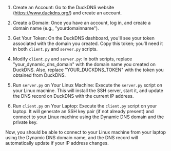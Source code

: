 1. Create an Account:
   Go to the DuckDNS website (https://www.duckdns.org/) and create an account.

2. Create a Domain:
   Once you have an account, log in, and create a domain name (e.g., "yourdomainname").

3. Get Your Token:
   On the DuckDNS dashboard, you'll see your token associated with the domain you created.
   Copy this token; you'll need it in both `client.py` and `server.py` scripts.

4. Modify `client.py` and `server.py`:
   In both scripts, replace "your_dynamic_dns_domain" with the domain name you created on DuckDNS.
   Also, replace "YOUR_DUCKDNS_TOKEN" with the token you obtained from DuckDNS.

5. Run `server.py` on Your Linux Machine:
   Execute the `server.py` script on your Linux machine. This will install the SSH server, start it,
   and update the DNS record on DuckDNS with the current IP address.

6. Run `client.py` on Your Laptop:
   Execute the `client.py` script on your laptop. It will generate an SSH key pair (if not already present)
   and connect to your Linux machine using the Dynamic DNS domain and the private key.

Now, you should be able to connect to your Linux machine from your laptop using the Dynamic DNS domain name,
and the DNS record will automatically update if your IP address changes.
